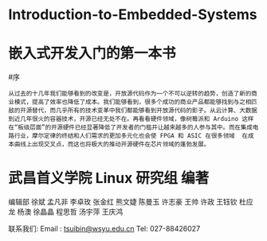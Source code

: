 # Introduction-to-Embedded-Systems
# 嵌入式开发入门的第一本书

#序

    从过去的十几年我们能够看到的改变是，开放源代码作为一个不可以逆转的趋势，创造了新的商业模式，提高了效率也降低了成本。我们能够看到，很多个成功的商业产品都能够找到与之相匹敌的开源替代，而几乎所有的技术变革中我们都能够看到开放源代码的影子。从云计算、大数据到近几年很火的容器技术，开源已经无处不在。再看看硬件领域，像树莓派和 Arduino 这样在“板级层面”的开源硬件已经显著降低了开发者的门槛并让越来越多的人参与其中。而在集成电路行业，摩尔定律的终结和人们需求的更加多元化也会使 FPGA 和 ASIC 在很多领域  在成本曲线上出现交叉点，而这也将极大的推动开源硬件在芯片领域的蓬勃发展。

    
# 武昌首义学院 Linux 研究组 编著

 编辑部
 徐斌 孟凡非 李卓玫 张金红 熊文婕 陈曼玉 许志豪 王帅 
 许政 王钰钦 杜应龙 杨澳 徐晶晶 程思哲 汤宇萍 王庆鸿

联系我们:
Email : tsuibin@wsyu.edu.cn
Tel: 027-88426027

